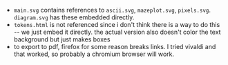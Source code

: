 - `main.svg` contains references to `ascii.svg`, `mazeplot.svg`, `pixels.svg`. `diagram.svg` has these embedded directly.
- `tokens.html` is not referenced since i don't think there is a way to do this -- we just embed it directly. the actual version also doesn't color the text background but just makes boxes
- to export to pdf, firefox for some reason breaks links. I tried vivaldi and that worked, so probably a chromium browser will work.